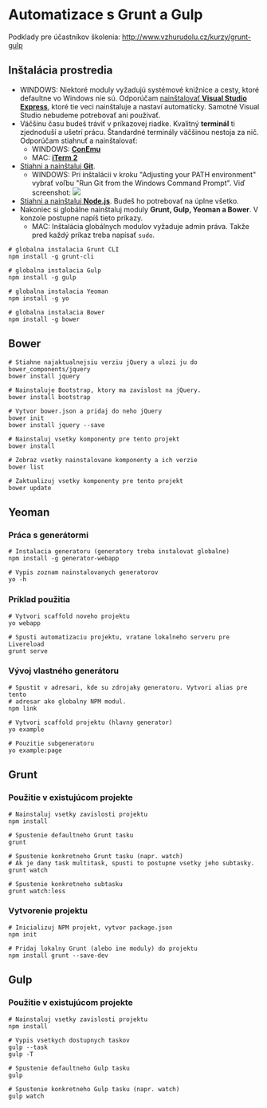 # Automatizace s Grunt a Gulp

Podklady pre účastníkov školenia:
http://www.vzhurudolu.cz/kurzy/grunt-gulp

## Inštalácia prostredia

* WINDOWS: Niektoré moduly vyžadujú systémové knižnice a cesty, ktoré defaultne vo Windows nie sú. Odporúčam [nainštalovať **Visual Studio Express**](http://www.visualstudio.com/en-us/products/visual-studio-express-vs.aspx), ktoré tie veci nainštaluje a nastaví automaticky. Samotné Visual Studio nebudeme potrebovať ani používať.
* Väčšinu času budeš tráviť v príkazovej riadke. Kvalitný **terminál** ti zjednoduší a ušetrí prácu. Štandardné terminály väčšinou nestoja za nič. Odporúčam stiahnuť a nainštalovať:
  * WINDOWS: [**ConEmu**](https://code.google.com/p/conemu-maximus5/)
  * MAC: [**iTerm 2**](http://iterm2.com/)
* [Stiahni a nainštaluj **Git**](http://git-scm.com/downloads).
  * WINDOWS: Pri inštalácii v kroku "Adjusting your PATH environment" vybrať voľbu "Run Git from the Windows Command Prompt". Viď screenshot: ![](http://dev.opencascade.org/doc/overview/html/OCCT_GitGuide_V2_image002.png)
* [Stiahni a nainštaluj **Node.js**](http://nodejs.org/). Budeš ho potrebovať na úplne všetko.
* Nakoniec si globálne nainštaluj moduly **Grunt, Gulp, Yeoman a Bower**. V konzole postupne napíš tieto príkazy.
  * MAC: Inštalácia globálnych modulov vyžaduje admin práva. Takže pred každý príkaz treba napísať `sudo`.

```shell
# globalna instalacia Grunt CLI
npm install -g grunt-cli

# globalna instalacia Gulp
npm install -g gulp

# globalna instalacia Yeoman
npm install -g yo

# globalna instalacia Bower
npm install -g bower
```


## Bower

```shell
# Stiahne najaktualnejsiu verziu jQuery a ulozi ju do bower_components/jquery
bower install jquery

# Nainstaluje Bootstrap, ktory ma zavislost na jQuery.
bower install bootstrap

# Vytvor bower.json a pridaj do neho jQuery
bower init
bower install jquery --save

# Nainstaluj vsetky komponenty pre tento projekt
bower install

# Zobraz vsetky nainstalovane komponenty a ich verzie
bower list

# Zaktualizuj vsetky komponenty pre tento projekt
bower update
```

## Yeoman

### Práca s generátormi

```shell
# Instalacia generatoru (generatory treba instalovat globalne)
npm install -g generator-webapp

# Vypis zoznam nainstalovanych generatorov
yo -h
```

### Príklad použitia

```shell
# Vytvori scaffold noveho projektu
yo webapp

# Spusti automatizaciu projektu, vratane lokalneho serveru pre Livereload
grunt serve
```

### Vývoj vlastného generátoru

```shell
# Spustit v adresari, kde su zdrojaky generatoru. Vytvori alias pre tento
# adresar ako globalny NPM modul.
npm link

# Vytvori scaffold projektu (hlavny generator)
yo example

# Pouzitie subgeneratoru
yo example:page
```

## Grunt

### Použitie v existujúcom projekte

```shell
# Nainstaluj vsetky zavislosti projektu
npm install

# Spustenie defaultneho Grunt tasku
grunt

# Spustenie konkretneho Grunt tasku (napr. watch)
# Ak je dany task multitask, spusti to postupne vsetky jeho subtasky.
grunt watch

# Spustenie konkretneho subtasku
grunt watch:less
```

### Vytvorenie projektu

```shell
# Inicializuj NPM projekt, vytvor package.json
npm init

# Pridaj lokalny Grunt (alebo ine moduly) do projektu
npm install grunt --save-dev
```

## Gulp

### Použitie v existujúcom projekte

```shell
# Nainstaluj vsetky zavislosti projektu
npm install

# Vypis vsetkych dostupnych taskov
gulp --task
gulp -T

# Spustenie defaultneho Gulp tasku
gulp

# Spustenie konkretneho Gulp tasku (napr. watch)
gulp watch
```
